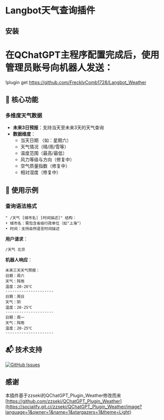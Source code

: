 # Langbot天气查询插件

## 安装

# 在QChatGPT主程序配置完成后，使用管理员账号向机器人发送：
!plugin get https://github.com/FrecklyComb1728/Langbot_Weather

## 🌟 核心功能

### 多维度天气数据
- **未来3日预报**：支持当天至未来3天的天气查询
- **数据维度**：
  - 当天日期 （如：星期六）
  - 天气情况（晴/雨/雪等）
  - 温度范围（最高/最低）
  - 风力等级与方向（修复中）
  - 空气质量指数（修复中）
  - 相对湿度（修复中）


## 📖 使用示例

### 查询语法格式
```text
" /天气 [城市名] [时间描述]" 结构：
• 城市名：需包含省级行政单位（如"上海"）
• 时间：支持自然语言时间描述
```
**用户请求**：
```text
/天气 北京
```
**机器人响应**：
```text
未来三天天气预报：
日期：周六
天气：阵雨
温度：20-26℃
---------------------
日期：周日
天气：阴
温度：20-25℃
---------------------
日期：周一
天气：阵雨
温度：20-25℃
---------------------
```


## 📬 技术支持
[![GitHub Issues](https://img.shields.io/github/issues/FrecklyComb1728/QChatGPT_Plugin_Weather)](https://github.com/FrecklyComb1728/QChatGPT_Plugin_Weather/issues)

## 感谢
本插件基于zzseki的QChatGPT_Plugin_Weather修改而来
[https://github.com/zzseki/QChatGPT_Plugin_Weather](https://socialify.git.ci/zzseki/QChatGPT_Plugin_Weather/image?language=1&owner=1&name=1&stargazers=1&theme=Light)
